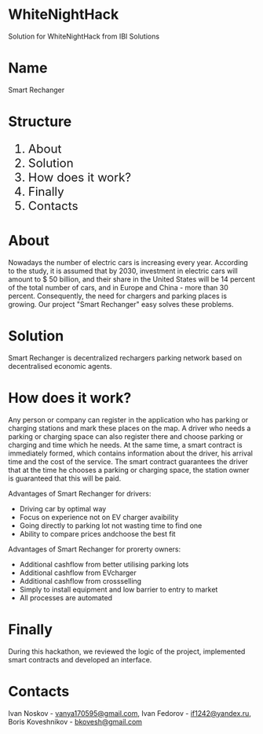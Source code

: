 # WhiteNightHack
Solution for WhiteNightHack from IBI Solutions
# Name

Smart Rechanger

# Structure

<ol type="1" style="font-size: x-large;">
<li> About
<li> Solution
<li> How does it work?
<li> Finally
<li> Contacts
</ol>

# About
Nowadays the number of electric cars is increasing every year. According to the study, it is assumed that by 2030, investment in electric cars will amount to $ 50 billion, and their share in the United States will be 14 percent of the total number of cars, and in Europe and China - more than 30 percent. Consequently, the need for chargers and parking places is growing. Our project "Smart Rechanger" easy solves these problems.



# Solution
Smart Rechanger is decentralized rechargers  parking network based on decentralised economic agents.

# How does it work? 

Any person or company can register in the application who has parking or charging stations and mark these places on the map. A driver who needs a parking or charging space can also register there and choose parking or charging and time which he needs. At the same time, a smart contract is immediately formed, which contains information about the driver, his arrival time and the cost of the service. The smart contract guarantees the driver that at the time he chooses a parking or charging space, the station owner is guaranteed that this will be paid.

Advantages of Smart Rechanger for drivers:

 - Driving car by optimal way
 - Focus on experience not on EV charger avaibility
 - Going directly to parking lot not wasting time to find one
 - Ability to compare prices andchoose the best fit

Advantages of Smart Rechanger for prorerty owners:

 - Additional cashflow from better utilising parking lots
 - Additional cashflow from EVcharger
 - Additional cashflow from crossselling
 - Simply to install equipment and low barrier to entry to market
 - All processes are automated

# Finally

During this hackathon, we reviewed the logic of the project, implemented smart contracts and developed an interface.

# Contacts

Ivan Noskov - vanya170595@gmail.com,
Ivan Fedorov - if1242@yandex.ru,
Boris Koveshnikov - bkovesh@gmail.com
